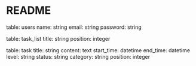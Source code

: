 # README

table: users 
  name: string
  email: string 
  password: string 

table: task_list
  title: string
  position: integer

table: task 
  title: string
  content: text
  start_time: datetime
  end_time: datetime
  level: string 
  status: string 
  category: string
  position: integer